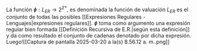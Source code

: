 La función $ɸ:L_{ER}→2^{Σ*}$, es denominada la función de valuación
$L_{ER}$ es el conjunto de todas las posibles [[Expresiones Regulares - Lenguajes|expresiones regulares]]. 
$ɸ$ toma como argumento una expresión regular bien formada [[Definición Recursiva de E.R.|según esta definición]] y da como resultado el conjunto de cadenas denotado por dicha expresión. Luego![[Captura de pantalla 2025-03-20 a la(s) 8.56.12 a. m..png]]